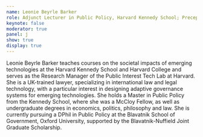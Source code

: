 ```yaml
---
name: Leonie Beyrle Barker
role: Adjunct Lecturer in Public Policy, Harvard Kennedy School; Preceptor in Tech Science and Law, Harvard College
keynote: false
moderator: true
panel: j
show: true
display: true
---
```


Leonie Beyrle Barker teaches courses on the societal impacts of emerging technologies at the Harvard Kennedy School and Harvard College and serves as the Research Manager of the Public Interest Tech Lab at Harvard. She is a UK-trained lawyer, specializing in international law and legal technology, with a particular interest in designing adaptive governance systems for emerging technologies. 
She holds a Master in Public Policy from the Kennedy School, where she was a McCloy Fellow, as well as undergraduate degrees in economics, politics, philosophy and law. She is currently pursuing a DPhil in Public Policy at the Blavatnik School of Government, Oxford University, supported by the Blavatnik-Nuffield Joint Graduate Scholarship.

